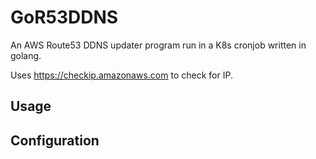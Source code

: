 # GoR53DDNS
An AWS Route53 DDNS updater program run in a K8s cronjob written in golang.

Uses https://checkip.amazonaws.com to check for IP.

## Usage

## Configuration
